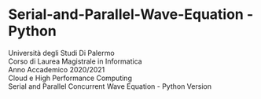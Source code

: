 # Serial-and-Parallel-Wave-Equation - Python
Università degli Studi Di Palermo\
Corso di Laurea Magistrale in Informatica\
Anno Accademico 2020/2021\
Cloud e High Performance Computing\
Serial and Parallel Concurrent Wave Equation - Python Version
